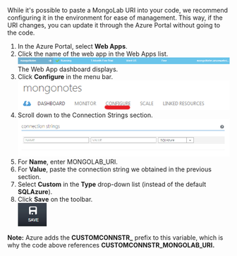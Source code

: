While it's possible to paste a MongoLab URI into your code, we recommend configuring it in the environment for ease of management. This way, if the URI changes, you can update it through the Azure Portal without going to the code.

1. In the Azure Portal, select **Web Apps**.
2. Click the name of the web app in the Web Apps list.  
   ![WebAppEntry][entry-website]  
   The Web App dashboard displays.
3. Click **Configure** in the menu bar.  
   ![WebAppDashboardConfig][focus-mongolab-websitedashboard-config]
4. Scroll down to the Connection Strings section.  
   ![WebAppConnectionStrings][focus-mongolab-websiteconnectionstring]
5. For **Name**, enter MONGOLAB_URI.
6. For **Value**, paste the connection string we obtained in the previous section.
7. Select **Custom** in the **Type** drop-down list (instead of the default **SQLAzure**).
8. Click **Save** on the toolbar.  
   ![SaveWebApp][button-website-save]

**Note:** Azure adds the **CUSTOMCONNSTR\_** prefix to this variable, which is why the code above references **CUSTOMCONNSTR\_MONGOLAB_URI.**

[entry-website]: ./media/howto-save-connectioninfo-mongolab/entry-website.png
[focus-mongolab-websitedashboard-config]: ./media/howto-save-connectioninfo-mongolab/focus-mongolab-websitedashboard-config.png
[focus-mongolab-websiteconnectionstring]: ./media/howto-save-connectioninfo-mongolab/focus-mongolab-websiteconnectionstring.png
[button-website-save]: ./media/howto-save-connectioninfo-mongolab/button-website-save.png
